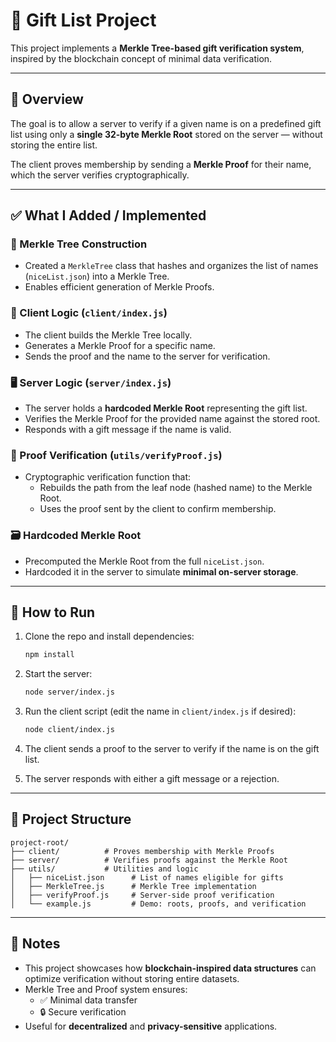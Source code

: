 # 🎁 Gift List Project

This project implements a **Merkle Tree-based gift verification system**, inspired by the blockchain concept of minimal data verification.

---

## 📌 Overview

The goal is to allow a server to verify if a given name is on a predefined gift list using only a **single 32-byte Merkle Root** stored on the server — without storing the entire list.

The client proves membership by sending a **Merkle Proof** for their name, which the server verifies cryptographically.

---

## ✅ What I Added / Implemented

### 🌲 Merkle Tree Construction

- Created a `MerkleTree` class that hashes and organizes the list of names (`niceList.json`) into a Merkle Tree.
- Enables efficient generation of Merkle Proofs.

### 🧠 Client Logic (`client/index.js`)

- The client builds the Merkle Tree locally.
- Generates a Merkle Proof for a specific name.
- Sends the proof and the name to the server for verification.

### 🖥️ Server Logic (`server/index.js`)

- The server holds a **hardcoded Merkle Root** representing the gift list.
- Verifies the Merkle Proof for the provided name against the stored root.
- Responds with a gift message if the name is valid.

### 🔐 Proof Verification (`utils/verifyProof.js`)

- Cryptographic verification function that:
  - Rebuilds the path from the leaf node (hashed name) to the Merkle Root.
  - Uses the proof sent by the client to confirm membership.

### 🗃️ Hardcoded Merkle Root

- Precomputed the Merkle Root from the full `niceList.json`.
- Hardcoded it in the server to simulate **minimal on-server storage**.

---

## 🚀 How to Run

1. Clone the repo and install dependencies:

   ```bash
   npm install
   ```

2. Start the server:

   ```bash
   node server/index.js
   ```

3. Run the client script (edit the name in `client/index.js` if desired):

   ```bash
   node client/index.js
   ```

4. The client sends a proof to the server to verify if the name is on the gift list.
5. The server responds with either a gift message or a rejection.

---

## 📁 Project Structure

```
project-root/
├── client/          # Proves membership with Merkle Proofs
├── server/          # Verifies proofs against the Merkle Root
├── utils/           # Utilities and logic
│   ├── niceList.json      # List of names eligible for gifts
│   ├── MerkleTree.js      # Merkle Tree implementation
│   ├── verifyProof.js     # Server-side proof verification
│   └── example.js         # Demo: roots, proofs, and verification
```

---

## 📝 Notes

- This project showcases how **blockchain-inspired data structures** can optimize verification without storing entire datasets.
- Merkle Tree and Proof system ensures:
  - ✅ Minimal data transfer
  - 🔒 Secure verification
- Useful for **decentralized** and **privacy-sensitive** applications.
